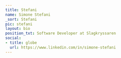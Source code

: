 ```yaml
---
title: Stefani
name: Simone Stefani
_sort: Stefani
pic: stefani
layout: bio
position_txt: Software Developer at Slagkryssaren
social:
- title: globe
  url: https://www.linkedin.com/in/simone-stefani
---
```


